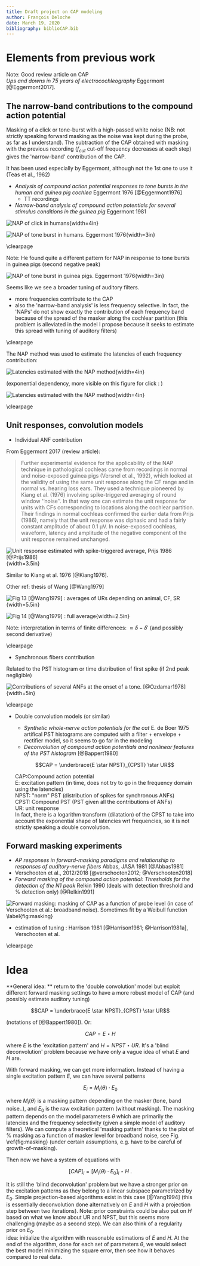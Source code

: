 ```yaml
---
title: Draft project on CAP modeling
author: François Deloche
date: March 19, 2020
bibliography: biblioCAP.bib
---
```


# Elements from previous work


Note: Good review article on CAP  
*Ups and downs in 75 years of electrocochleography* Eggermont [@Eggermont2017].

## The narrow-band contributions to the compound action potential

Masking of a click or tone-burst with a high-passed white noise (NB: not strictly speaking forward masking as the noise was kept during the probe, as far as I understand). The subtraction of the CAP obtained with masking with the previous recording ($f_{cut}$ cut-off frequency decreases at each step) gives the 'narrow-band' contribution of the CAP.


It has been used especially by Eggermont, although not the 1st one to use it (Teas et al., 1962)

* *Analysis of compound action potential responses to tone bursts in the human and guinea pig cochlea* Eggermont 1976 [@Eggermont1976]
  * TT recordings
* *Narrow-band analysis of compound action potentials for several stimulus conditions in the guinea pig* Eggermont 1981

![NAP of click in humans](./figures/NAP_click.png){width=4in}





![NAP of tone burst in humans. Eggermont 1976](./figures/NAP_tone.png){width=3in}

\clearpage

Note: He found quite a different pattern for NAP in response to tone bursts in guinea pigs (second negative peak)



![NAP of tone burst in guinea pigs. Eggermont 1976](./figures/NAP_tone_guinea.png){width=3in}

 Seems like we see a broader tuning of auditory filters.

* more frequencies contribute to the CAP
*  also the 'narrow-band analysis' is less frequency selective. In fact, the 'NAPs' do not show exactly the contribution of each frequency band because of the spread of the masker along the cochlear partition (this problem is alleviated in the model I propose because it seeks to estimate this spread with tuning of auditory filters) 

\clearpage





The NAP method was used to estimate the latencies of each frequency contribution:

![Latencies estimated with the NAP method](./figures/NAP_tone_latencies.png){width=4in}



(exponential dependency, more visible on this figure for click : )



![Latencies estimated with the NAP method](./figures/NAP_click_latencies.png){width=4in}



\clearpage





## Unit responses, convolution models



* Individual ANF contribution

From Eggermont 2017 (review article):

> Further experimental evidence for the applicability of the NAP technique in pathological cochleas came from recordings in normal and noise-exposed guinea pigs (Versnel et al., 1992), which looked at the validity of using the same unit response along the CF range and in normal vs. hearing loss ears. They used a technique pioneered by Kiang et al. (1976) involving spike-triggered averaging of round window ‘‘noise’’. In that way one can estimate the unit response for units with CFs corresponding to locations along the cochlear partition. Their findings in normal cochleas confirmed the earlier data from Prijs (1986), namely that the unit response was diphasic and had a fairly constant amplitude of about 0.1 µV. In noise-exposed cochleas, waveform, latency and amplitude of the negative component of the unit response remained unchanged.

![Unit response estimated with spike-triggered average, Prijs 1986 [@Prijs1986] ](./figures/unit_response.png){width=3.5in}

Similar to Kiang et al. 1976 [@Kiang1976].  

Other ref: thesis of Wang [@Wang1979]

![Fig 13 [@Wang1979] : averages of URs depending on animal, CF, SR](./figures/URs.png){width=5.5in}

![Fig 14 [@Wang1979] : full average](./figures/UR.png){width=2.5in}



Note: interpretation in terms of finite differences: $\approx \delta - \delta'$ (and possibly second derivative)



\clearpage



* Synchronous fibers contribution

Related to the PST histogram or time distribution of first spike (if 2nd peak negligible)

![Contributions of several ANFs at the onset of a tone. [@Ozdamar1978]](./figures/PST_tone.png){width=5in}

\clearpage



* Double convolution models (or similar)
  * *Synthetic whole-nerve action potentials for the cat* E. de Boer 1975 
    	artifical PST histograms are computed with a filter + envelope + rectifier model, so it seems to go far in the modeling
  * *Deconvolution of compound action potentials and nonlinear features of the PST histogram* [@Bappert1980]

  $$CAP = \underbrace{E \star NPST}_{CPST} \star UR$$

  CAP:Compound action potential  
  E: excitation pattern (in time, does not try to go in the frequency domain using the latencies)  
  NPST: "norm" PST (distribution of spikes for synchronous ANFs)  
  CPST: Compound PST (PST given all the contributions of ANFs)  
  UR: unit response  
  In fact, there is a logarithm transform (dilatation) of the CPST to take into account the exponential shape of latencies wrt frequencies, so it is not strictly speaking a double convolution.

## Forward masking experiments

- *AP responses in forward-masking paradigms and relationship to responses of auditory-nerve fibers* Abbas, JASA 1981  [@Abbas1981]
- Verschooten et al., 2012/2018 [@verschooten2012; @Verschooten2018]
- *Forward masking of the compound action potential: Thresholds for the detection of the N1 peak* Relkin 1990 (deals with detection threshold and % detection only) [@Relkin1991]



![Forward masking: masking of CAP as a function of probe level (in case of Verschooten et al.: broadband noise). Sometimes fit by a Weibull function \label{fig:masking}](./figures/forward_masking.png)



* estimation of tuning : Harrison 1981 [@Harrison1981; @Harrison1981a], Verschooten et al.

\clearpage



# Idea

**General idea: ** return to the 'double convolution' model but exploit different forward masking settings to have a more robust model of CAP (and possibly estimate auditory tuning)



$$CAP = \underbrace{E \star NPST}_{CPST} \star UR$$

(notations of [@Bappert1980]). Or:

$$CAP = E \star H$$

where $E$ is the 'excitation pattern' and $H=NPST \star UR$. It's a 'blind deconvolution' problem because we have only a vague idea of what $E$ and $H$ are.

With forward masking, we can get more information. Instead of having a single excitation pattern $E$, we can have several patterns

$$E_i = M_i (\theta) \cdot E_0$$

where $M_i(\theta)$ is a masking pattern depending on the masker (tone, band noise..), and $E_0$ is the raw excitation pattern (without masking). The masking pattern depends on the model parameters $\theta$ which are primarily the latencies and the frequency selectivity (given a simple model of auditory filters). We can compute a theoretical 'masking pattern' thanks to the plot of % masking as a function of masker level for broadband noise, see Fig. \ref{fig:masking} (under certain assumptions, e.g. have to be careful of growth-of-masking).

Then now we have a system of equations with

$$[CAP]_i = [M_i (\theta) \cdot E_0]_i \star H \ .$$

It is still the 'blind deconvolution' problem but we have a stronger prior on the excitation patterns as they belong to a linear subspace parametrized by $E_0$. Simple projection-based algorithms exist in this case [@Yang1994] (this is essentially deconvolution done alternatively on $E$ and $H$ with a projection step between two iterations). Note: prior constraints could be also put on $H$ based on what we know about UR and NPST, but this seems more challenging (maybe as a second step). We can also think of a regularity prior on $E_0$.   
idea: initialize the algorithm with reasonable estimations of $E$ and $H$. At the end of the algorithm, done for each set of parameters $\theta$, we would select the best model minimizing the square error, then see how it behaves compared to real data.















